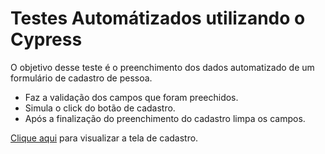 # Testes Automátizados utilizando o Cypress

O objetivo desse teste é o preenchimento dos dados automatizado de um formulário de cadastro de pessoa.
* Faz a validação dos campos que foram preechidos.
* Simula o click do botão de cadastro.
* Após a finalização do preenchimento do cadastro limpa os campos.

[Clique aqui](https://wcaquino.me/cypress/componentes.html) para visualizar a tela de cadastro.
